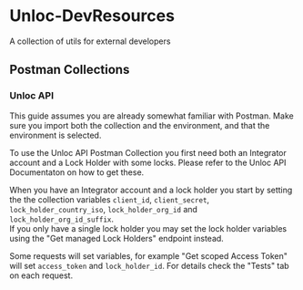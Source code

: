 # Unloc-DevResources
A collection of utils for external developers

## Postman Collections

### Unloc API

This guide assumes you are already somewhat familiar with Postman.
Make sure you import both the collection and the environment, and that the environment is selected.

To use the Unloc API Postman Collection you first need both an Integrator account and a Lock Holder with some locks. Please refer to the Unloc API Documentaton on how to get these.

When you have an Integrator account and a lock holder you start by setting the the collection variables `client_id`, `client_secret`, `lock_holder_country_iso`, `lock_holder_org_id` and `lock_holder_org_id_suffix`.  
If you only have a single lock holder you may set the lock holder variables using the "Get managed Lock Holders" endpoint instead.

Some requests will set variables, for example "Get scoped Access Token" will set `access_token` and `lock_holder_id`. For details check the "Tests" tab on each request.